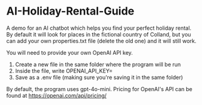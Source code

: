 # AI-Holiday-Rental-Guide
A demo for an AI chatbot which helps you find your perfect holiday rental. By default it will look for places in the fictional country of Colland, but you can add your own properties.txt file (delete the old one) and it will still work.

You will need to provide your own OpenAI API key. 
  1) Create a new file in the same folder where the program will be run
  2) Inside the file, write OPENAI_API_KEY= <your openai key>
  3) Save as a .env file (making sure you're saving it in the same folder)

By default, the program uses gpt-4o-mini. Pricing for OpenAI's API can be found at https://openai.com/api/pricing/
